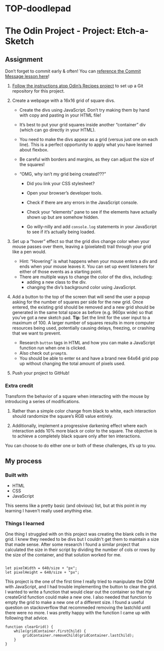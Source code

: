 # TOP-doodlepad

# The Odin Project - Project: Etch-a-Sketch

## Assignment

Don’t forget to commit early & often! You can [reference the Commit Message lesson here](https://www.theodinproject.com/paths/foundations/courses/foundations/lessons/commit-messages)!

1. [Follow the instructions atop Odin’s Recipes project](https://www.theodinproject.com/paths/foundations/courses/foundations/lessons/recipes#setting-up-your-projects-github-repository) to set up a Git repository for this project.

2. Create a webpage with a 16x16 grid of square divs.

    - Create the divs using JavaScript. Don’t try making them by hand with copy and pasting in your HTML file!

    - It’s best to put your grid squares inside another “container” div (which can go directly in your HTML).

    - You need to make the divs appear as a grid (versus just one on each line). This is a perfect opportunity to apply what you have learned about flexbox.

    - Be careful with borders and margins, as they can adjust the size of the squares!

    - “OMG, why isn’t my grid being created???”

        - Did you link your CSS stylesheet?

        - Open your browser’s developer tools.

        - Check if there are any errors in the JavaScript console.

        - Check your “elements” pane to see if the elements have actually shown up but are somehow hidden.

        - Go willy-nilly and add `console.log` statements in your JavaScript to see if it’s actually being loaded.

3. Set up a “hover” effect so that the grid divs change color when your mouse passes over them, leaving a (pixelated) trail through your grid like a pen would.

    - Hint: “Hovering” is what happens when your mouse enters a div and ends when your mouse leaves it. You can set up event listeners for either of those events as a starting point.
    - There are multiple ways to change the color of the divs, including:
        - adding a new class to the div.
        - changing the div’s background color using JavaScript.
4. Add a button to the top of the screen that will send the user a popup asking for the number of squares per side for the new grid. Once entered, the existing grid should be removed and a new grid should be generated in the same total space as before (e.g. 960px wide) so that you’ve got a new sketch pad. **Tip**: Set the limit for the user input to a maximum of 100. A larger number of squares results in more computer resources being used, potentially causing delays, freezing, or crashing that we want to prevent.
    - Research `button` tags in HTML and how you can make a JavaScript function run when one is clicked.
    - Also check out `prompt`s.
    - You should be able to enter `64` and have a brand new 64x64 grid pop up without changing the total amount of pixels used.
5. Push your project to GitHub!

### Extra credit

Transform the behavior of a square when interacting with the mouse by introducing a series of modifications.

1. Rather than a simple color change from black to white, each interaction should randomize the square’s RGB value entirely.

2. Additionally, implement a progressive darkening effect where each interaction adds 10% more black or color to the square. The objective is to achieve a completely black square only after ten interactions.

You can choose to do either one or both of these challenges, it’s up to you.

## My process

### Built with

- HTML
- CSS
- JavaScript

This seems like a pretty basic (and obvious) list, but at this point in my learning I haven't really used anything else.

### Things I learned

One thing I struggled with on this project was creating the blank cells in the grid.  I knew they needed to be divs but I couldn't get them to maintain a size that made sense.  After some research I found a similar project that calculated the size in their script by dividing the number of cols or rows by the size of the container, and that solution worked for me.

```

let pixelWidth = 640/size + "px";
let pixelHeight = 640/size + "px";

```

This project is the one of the first time I really tried to manipulate the DOM with JavaScript, and I had trouble implementing the button to clear the grid.  I wanted to write a function that would clear out the container so that my createGrid function could make a new one.  I also needed that function to empty the grid to make a new one of a different size.  I found a useful question on stackoverflow that recommeded removing the lastchild until there were no more.  I was pretty happy with the function I came up with following that advice.

```
function clearGrid() {
    while(gridContainer.firstChild) {
        gridContainer.removeChild(gridContainer.lastChild);
    }
}

```
